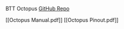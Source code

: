 BTT Octopus [GitHub Repo](https://github.com/bigtreetech/BIGTREETECH-OCTOPUS-V1.0)

[[Octopus Manual.pdf]]
[[Octopus Pinout.pdf]]


